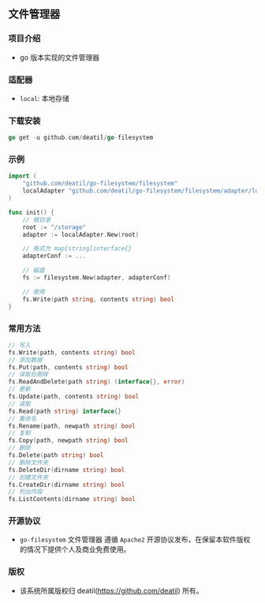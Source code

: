 ## 文件管理器


### 项目介绍

*  go 版本实现的文件管理器


### 适配器

*  `local`: 本地存储


### 下载安装

~~~go
go get -u github.com/deatil/go-filesystem
~~~


### 示例

~~~go
import (
    "github.com/deatil/go-filesystem/filesystem"
    localAdapter "github.com/deatil/go-filesystem/filesystem/adapter/local"
)

func init() {
    // 根目录
    root := "/storage"
    adapter := localAdapter.New(root)

    // 格式为 map[string]interface{}
    adapterConf := ...

    // 磁盘
    fs := filesystem.New(adapter, adapterConf)

    // 使用
    fs.Write(path string, contents string) bool
}
~~~


### 常用方法

~~~go
// 写入
fs.Write(path, contents string) bool
// 添加数据
fs.Put(path, contents string) bool
// 读取后删除
fs.ReadAndDelete(path string) (interface{}, error)
// 更新
fs.Update(path, contents string) bool
// 读取
fs.Read(path string) interface{}
// 重命名
fs.Rename(path, newpath string) bool
// 复制
fs.Copy(path, newpath string) bool
// 删除
fs.Delete(path string) bool
// 删除文件夹
fs.DeleteDir(dirname string) bool
// 创建文件夹
fs.CreateDir(dirname string) bool
// 列出内容
fs.ListContents(dirname string) bool
~~~


### 开源协议

*  `go-filesystem` 文件管理器 遵循 `Apache2` 开源协议发布，在保留本软件版权的情况下提供个人及商业免费使用。


### 版权

*  该系统所属版权归 deatil(https://github.com/deatil) 所有。
